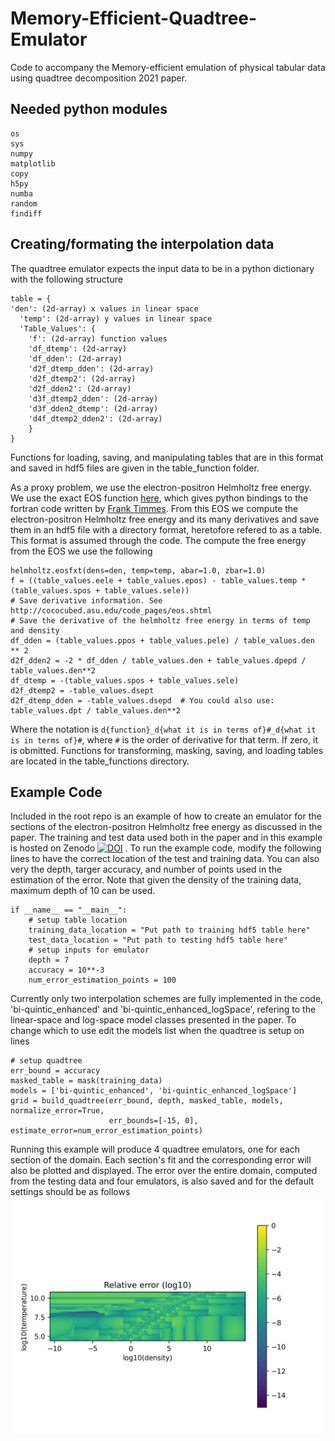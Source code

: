 # Memory-Efficient-Quadtree-Emulator
Code to accompany the Memory-efficient emulation of physical tabular data using quadtree decomposition 2021 paper.

## Needed python modules
```
os
sys
numpy
matplotlib
copy
h5py
numba
random
findiff
```

## Creating/formating the interpolation data
The quadtree emulator expects the input data to be in a python dictionary with the following structure
```
table = {
'den': (2d-array) x values in linear space
  'temp': (2d-array) y values in linear space
  'Table_Values': {
    'f': (2d-array) function values
    'df_dtemp': (2d-array)
    'df_dden': (2d-array)
    'd2f_dtemp_dden': (2d-array)
    'd2f_dtemp2': (2d-array)
    'd2f_dden2': (2d-array)
    'd3f_dtemp2_dden': (2d-array)
    'd3f_dden2_dtemp': (2d-array)
    'd4f_dtemp2_dden2': (2d-array)
    }
}
```
Functions for loading, saving, and manipulating tables that are in this format and saved in hdf5 files are given in the table_function folder.

As a proxy problem, we use the electron-positron Helmholtz free energy. We use the exact EOS function [here](https://github.com/jschwab/python-helmholtz), which gives python bindings to the fortran code written by [Frank Timmes](http://cococubed.asu.edu/code_pages/eos.shtml). From this EOS we compute the electron-positron Helmholtz free energy and its many derivatives and save them in an hdf5 file with a directory format, heretofore refered to as a table. This format is assumed through the code. The compute the free energy from the EOS we use the following 
```
helmholtz.eosfxt(dens=den, temp=temp, abar=1.0, zbar=1.0)
f = ((table_values.eele + table_values.epos) - table_values.temp * (table_values.spos + table_values.sele))
# Save derivative information. See http://cococubed.asu.edu/code_pages/eos.shtml
# Save the derivative of the helmholtz free energy in terms of temp and density
df_dden = (table_values.ppos + table_values.pele) / table_values.den ** 2
d2f_dden2 = -2 * df_dden / table_values.den + table_values.dpepd / table_values.den**2
df_dtemp = -(table_values.spos + table_values.sele)
d2f_dtemp2 = -table_values.dsept
d2f_dtemp_dden = -table_values.dsepd  # You could also use: table_values.dpt / table_values.den**2
```
Where the notation is `d{function}_d{what it is in terms of}#_d{what it is in terms of}#`, where `#` is the order of derivative for that term. If zero, it is obmitted.
Functions for transforming, masking, saving, and loading tables are located in the table_functions directory. 

## Example Code
Included in the root repo is an example of how to create an emulator for the sections of the electron-positron Helmholtz free energy as discussed in the paper. 
The training and test data used both in the paper and in this example is hosted on Zenodo [![DOI](https://zenodo.org/badge/DOI/10.5281/zenodo.4739173.svg)](https://doi.org/10.5281/zenodo.4739173)
. 
To run the example code, modify the following lines to have the correct location of the test and training data. You can also very the depth, targer accuracy, and number of points used in the estimation of the error.
Note that given the density of the training data, maximum depth of 10 can be used.
```
if __name__ == "__main__":
    # setup table location
    training_data_location = "Put path to training hdf5 table here"
    test_data_location = "Put path to testing hdf5 table here"
    # setup inputs for emulator
    depth = 7
    accuracy = 10**-3
    num_error_estimation_points = 100
```

Currently only two interpolation schemes are fully implemented in the code, 'bi-quintic_enhanced' and 'bi-quintic_enhanced_logSpace', refering to the linear-space and log-space model classes presented in the paper. 
To change which to use edit the models list when the quadtree is setup on lines
```
# setup quadtree
err_bound = accuracy
masked_table = mask(training_data)
models = ['bi-quintic_enhanced', 'bi-quintic_enhanced_logSpace']
grid = build_quadtree(err_bound, depth, masked_table, models, normalize_error=True,
                      err_bounds=[-15, 0], estimate_error=num_error_estimation_points)
```

Running this example will produce 4 quadtree emulators, one for each section of the domain. 
Each section's fit and the corresponding error will also be plotted and displayed. 
The error over the entire domain, computed from the testing data and four emulators, is also saved and for the default settings should be as follows
![alt text](https://github.com/Carlson-J/Memory-Efficient-Quadtree-Emulator/blob/main/example_error_plot.png?raw=true)
